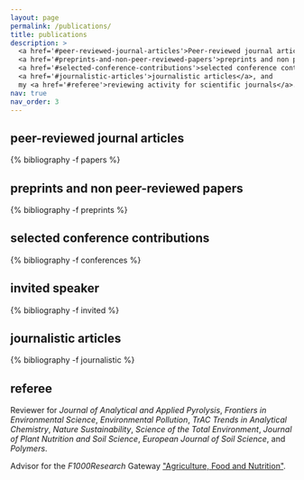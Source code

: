 ```yaml
---
layout: page
permalink: /publications/
title: publications
description: >
  <a href='#peer-reviewed-journal-articles'>Peer-reviewed journal articles</a>,
  <a href='#preprints-and-non-peer-reviewed-papers'>preprints and non peer-reviewed papers</a>,
  <a href='#selected-conference-contributions'>selected conference contributions</a>,
  <a href='#journalistic-articles'>journalistic articles</a>, and
  my <a href='#referee'>reviewing activity for scientific journals</a>.
nav: true
nav_order: 3
---
```


## peer-reviewed journal articles

<div class="publications">
  {% bibliography -f papers %}
</div>

## preprints and non peer-reviewed papers

<div class="publications">
  {% bibliography -f preprints %}
</div>

## selected conference contributions

<div class="publications">
  {% bibliography -f conferences %}
</div>

## invited speaker

<div class="publications">
  {% bibliography -f invited %}
</div>

## journalistic articles

<div class="publications">
  {% bibliography -f journalistic %}
</div>

## referee

Reviewer for
*Journal of Analytical and Applied Pyrolysis*,
*Frontiers in Environmental Science*,
*Environmental Pollution*,
*TrAC Trends in Analytical Chemistry*,
*Nature Sustainability*,
*Science of the Total Environment*,
*Journal of Plant Nutrition and Soil Science*,
*European Journal of Soil Science*, and
*Polymers*.

Advisor for the *F1000Research* Gateway ["Agriculture, Food and Nutrition"](https://f1000research.com/agriculture-food-nutrition).